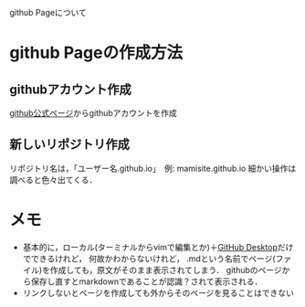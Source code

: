 github Pageについて

# github Pageの作成方法
## githubアカウント作成
[github公式ページ](https://github.com)からgithubアカウントを作成
## 新しいリポジトリ作成
リポジトリ名は，「ユーザー名.github.io」　例: mamisite.github.io
細かい操作は調べると色々出てくる．

# メモ
- 基本的に，ローカル(ターミナルからvimで編集とか)＋[GitHub Desktop](https://desktop.github.com)だけでできるけれど，
何故かわからないけれど，
.mdという名前でページ(ファイル)を作成しても，原文がそのまま表示されてしまう．
githubのページから保存し直すとmarkdownであることが認識？されて表示される．
- リンクしないとページを作成しても外からそのページを見ることはできない



